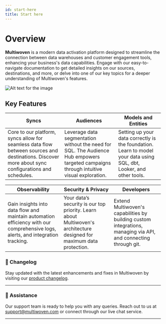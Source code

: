 ```yaml
---
id: start-here
title: Start here
---
```


# Overview

**Multiwoven** is a modern data activation platform designed to streamline the connection between data warehouses and customer engagement tools, enhancing your business's data capabilities. Engage with our easy-to-navigate documentation to get detailed insights on our sources, destinations, and more, or delve into one of our key topics for a deeper understanding of Multiwoven's features.

![Alt text for the image](/img/dashboard.png)


## Key Features

| **Syncs** | **Audiences** | **Models and Entities** |
| --- | --- | --- |
| Core to our platform, syncs allow for seamless data flow between sources and destinations. Discover more about sync configurations and schedules. | Leverage data segmentation without the need for SQL. The Audience Hub empowers targeted campaigns through intuitive visual exploration. | Setting up your data correctly is the foundation. Learn to model your data using SQL, dbt, Looker, and other tools. |

| **Observability** | **Security & Privacy** | **Developers** |
| --- | --- | --- |
| Gain insights into data flow and maintain automation efficiency with our comprehensive logs, alerts, and integration tracking. | Your data’s security is our top priority. Learn about Multiwoven's architecture designed for maximum data protection. | Extend Multiwoven's capabilities by building custom integrations, managing via API, and connecting through git. |

### 🚀 Changelog

Stay updated with the latest enhancements and fixes in Multiwoven by visiting our [product changelog](./start-here).

----

### 🤝 Assistance

Our support team is ready to help you with any queries. Reach out to us at [support@multiwoven.com](mailto:support@multiwoven.com) or connect through our live chat service.

---


